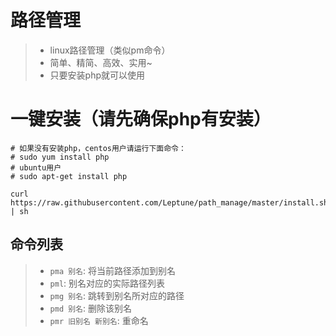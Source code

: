 # 路径管理
>- linux路径管理（类似pm命令）
>- 简单、精简、高效、实用~
>- 只要安装php就可以使用

# 一键安装（请先确保php有安装）
```
# 如果没有安装php，centos用户请运行下面命令：
# sudo yum install php
# ubuntu用户
# sudo apt-get install php

curl https://raw.githubusercontent.com/Leptune/path_manage/master/install.sh | sh

```

## 命令列表
>- `pma 别名`: 将当前路径添加到别名
>- `pml`: 别名对应的实际路径列表
>- `pmg 别名`: 跳转到别名所对应的路径
>- `pmd 别名`: 删除该别名
>- `pmr 旧别名 新别名`: 重命名


